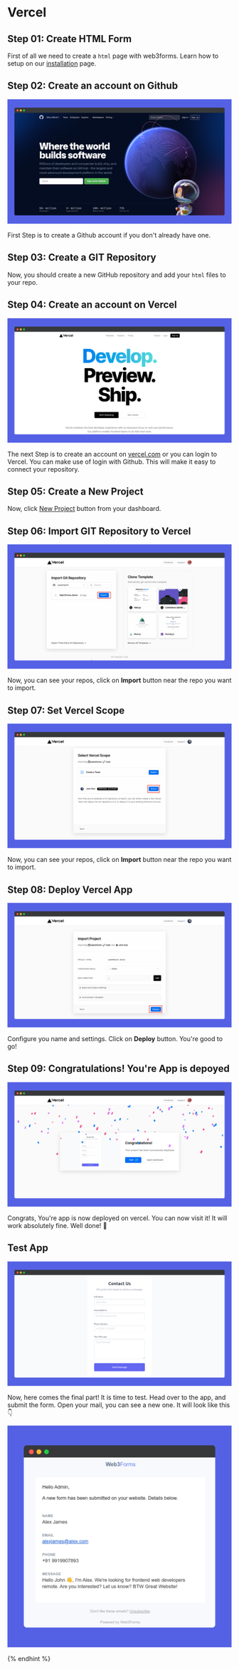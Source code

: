 # Vercel

## Step 01: Create HTML Form

First of all we need to create a `html` page with web3forms. Learn how to setup on our [installation](https://docs.web3forms.com/getting-started/installation) page.

## Step 02: Create an account on Github

![](./assets/github/github.png)

First Step is to create a Github account if you don't already have one.

## Step 03: Create a GIT Repository

Now, you should create a new GitHub repository and add your `html` files to your repo.

## Step 04: Create an account on Vercel

![](./assets/vercel/vercel.png)

The next Step is to create an account on [vercel.com](https://vercel.com/) or you can login to Vercel. You can make use of login with Github. This will make it easy to connect your repository.

## Step 05: Create a New Project

Now, click [New Project](https://vercel.com/new) button from your dashboard.

## Step 06: Import GIT Repository to Vercel

![](./assets/vercel/import-git-repo.png)

Now, you can see your repos, click on **Import** button near the repo you want to import.

## Step 07: Set Vercel Scope

![](./assets/vercel/vercel-scope.png)

Now, you can see your repos, click on **Import** button near the repo you want to import.

## Step 08: Deploy Vercel App

![](./assets/vercel/deploy-vercel.png)

Configure you name and settings. Click on **Deploy** button. You're good to go!

## Step 09: Congratulations! You're App is depoyed

![](./assets/vercel/congrats.png)

Congrats, You're app is now deployed on vercel. You can now visit it! It will work absolutely fine. Well done! 👏

## Test App

![](./assets/web3forms/app-live.png)

Now, here comes the final part! It is time to test. Head over to the app, and submit the form. Open your mail, you can see a new one. It will look like this 👇

![](./assets/web3forms/email.png)

{% endhint %}
